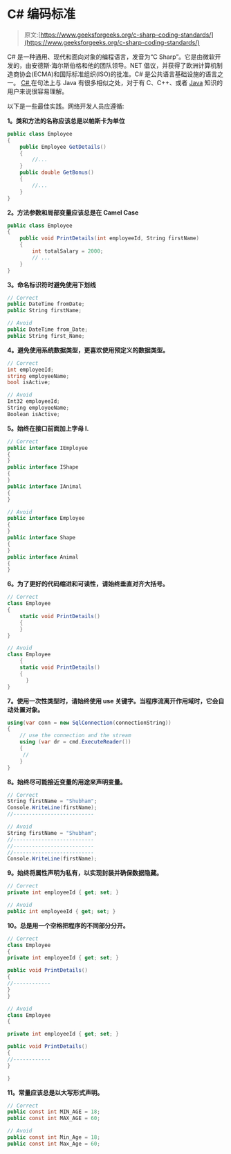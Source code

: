 # C# 编码标准

> 原文:[https://www.geeksforgeeks.org/c-sharp-coding-standards/](https://www.geeksforgeeks.org/c-sharp-coding-standards/)

C# 是一种通用、现代和面向对象的编程语言，发音为“C Sharp”。它是由微软开发的，由安德斯·海尔斯伯格和他的团队领导。NET 倡议，并获得了欧洲计算机制造商协会(ECMA)和国际标准组织(ISO)的批准。C# 是公共语言基础设施的语言之一。 [C# ](https://www.geeksforgeeks.org/csharp-programming-language/) 在句法上与 Java 有很多相似之处，对于有 C、C++、或者 [Java](https://www.geeksforgeeks.org/java/) 知识的用户来说很容易理解。

以下是一些最佳实践。网络开发人员应遵循:

**1。类和方法的名称应该总是以帕斯卡为单位**

```cs
public class Employee
{
    public Employee GetDetails()
    {
        //...
    }
    public double GetBonus()
    {
        //...
    }
}
```

**2。方法参数和局部变量应该总是在 Camel Case**

```cs
public class Employee
{
    public void PrintDetails(int employeeId, String firstName)
    {
        int totalSalary = 2000;
        // ...
    }
}
```

**3。命名标识符时避免使用下划线**

```cs
// Correct
public DateTime fromDate;
public String firstName;

// Avoid
public DateTime from_Date;
public String first_Name;
```

**4。避免使用系统数据类型，更喜欢使用预定义的数据类型。**

```cs
// Correct
int employeeId;
string employeeName;
bool isActive;

// Avoid
Int32 employeeId;
String employeeName;
Boolean isActive;
```

**5。始终在接口前面加上字母 I.**

```cs
// Correct
public interface IEmployee
{
}
public interface IShape
{
}
public interface IAnimal
{
}

// Avoid
public interface Employee
{
}
public interface Shape
{
}
public interface Animal
{
}
```

**6。为了更好的代码缩进和可读性，请始终垂直对齐大括号。**

```cs
// Correct
class Employee
{
    static void PrintDetails()
    {
    }
}

// Avoid
class Employee
    {
    static void PrintDetails()
    {
      }
}
```

**7。使用一次性类型时，请始终使用 use 关键字。当程序流离开作用域时，它会自动处置对象。**

```cs
using(var conn = new SqlConnection(connectionString))
{
    // use the connection and the stream
    using (var dr = cmd.ExecuteReader())
    {
     //
    }
}
```

**8。始终尽可能接近变量的用途来声明变量。**

```cs
// Correct
String firstName = "Shubham";
Console.WriteLine(firstName);
//--------------------------

// Avoid
String firstName = "Shubham";
//--------------------------
//--------------------------
//--------------------------
Console.WriteLine(firstName);
```

**9。始终将属性声明为私有，以实现封装并确保数据隐藏。**

```cs
// Correct
private int employeeId { get; set; }

// Avoid
public int employeeId { get; set; }
```

**10。总是用一个空格把程序的不同部分分开。**

```cs
// Correct
class Employee
{
private int employeeId { get; set; }

public void PrintDetails()
{
//------------
}
}

// Avoid
class Employee
{

private int employeeId { get; set; }

public void PrintDetails()
{
//------------
}

}
```

**11。常量应该总是以大写形式声明。**

```cs
// Correct
public const int MIN_AGE = 18;
public const int MAX_AGE = 60;

// Avoid
public const int Min_Age = 18;
public const int Max_Age = 60;
```